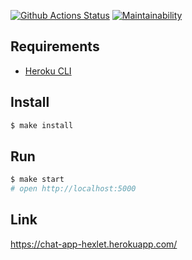[![Github Actions Status](https://github.com/GPopov9/frontend-project-lvl4/workflows/Node%20CI/badge.svg)](https://github.com/GPopov9/frontend-project-lvl4/actions)
[![Maintainability](https://api.codeclimate.com/v1/badges/4835fe56e8dab4975a95/maintainability)](https://codeclimate.com/github/GPopov9/frontend-project-lvl4/maintainability)

## Requirements

* [Heroku CLI](https://devcenter.heroku.com/articles/heroku-cli)

## Install

```sh
$ make install
```

## Run

```sh
$ make start
# open http://localhost:5000
```
## Link
https://chat-app-hexlet.herokuapp.com/